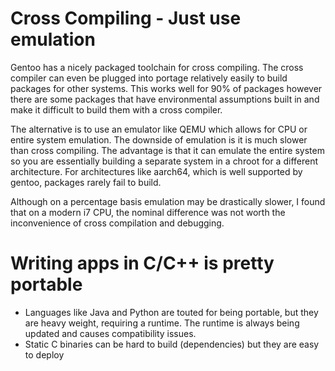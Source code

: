 
# Cross Compiling - Just use emulation
Gentoo has a nicely packaged toolchain for cross compiling. The cross compiler can
even be plugged into portage relatively easily to build packages for other systems.
This works well for 90% of packages however there are some packages that have environmental
assumptions built in and make it difficult to build them with a cross compiler.

The alternative is to use an emulator like QEMU which allows for CPU or entire system emulation.
The downside of emulation is it is much slower than cross compiling. The advantage is that it
can emulate the entire system so you are essentially building a separate system in a chroot for a
different architecture. For architectures like aarch64, which is well supported by gentoo, packages
rarely fail to build.

Although on a percentage basis emulation may be drastically slower, I found that on a modern
i7 CPU, the nominal difference was not worth the inconvenience of cross compilation and debugging.



# Writing apps in C/C++ is pretty portable
- Languages like Java and Python are touted for being portable, but they are heavy weight, requiring a runtime. The runtime is always being updated and causes compatibility issues.
- Static C binaries can be hard to build (dependencies) but they are easy to deploy
